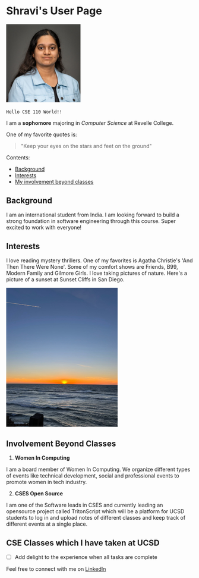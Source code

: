# Shravi's User Page

<img src="/assets/mypic.png" width="200">

```
Hello CSE 110 World!!
```

I am a **sophomore** majoring in *Computer Science* at Revelle College.

One of my favorite quotes is:
> "Keep your eyes on the stars and feet on the ground"

Contents:
- [Background](#Background)
- [Interests](#Interests)
- [My involvement beyond classes](#Involvement-Beyond-Classes)

## Background

I am an international student from India. I am looking forward to build a strong foundation in software engineering through this course. Super excited to work with everyone!

## Interests

I love reading mystery thrillers. One of my favorites is Agatha Christie's 'And Then There Were None'. Some of my comfort shows are Friends, B99, Modern Family and Gilmore Girls. I love taking pictures of nature. Here's a picture of a sunset at Sunset Cliffs in San Diego.

<img src="/assets/sunset.png" width="300">

## Involvement Beyond Classes

1. **Women In Computing**

I am a board member of Women In Computing. We organize different types of events like technical development, social and professional events to promote women in tech industry.

2. **CSES Open Source**

I am one of the Software leads in CSES and currently leading an opensource project called TritonScript which will be a platform for UCSD students to log in and upload notes of different classes and keep track of different events at a single place. 

## CSE Classes which I have taken at UCSD

- [ ] Add delight to the experience when all tasks are complete


Feel free to connect with me on [LinkedIn](www.linkedin.com/in/shravi-jain-aa9395238)


